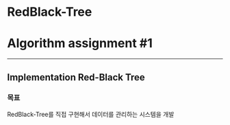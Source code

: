 # RedBlack-Tree
<h1> Algorithm assignment #1 </h1>
<hr>
<h2> Implementation Red-Black Tree </h2>

<h3> 목표 </h3>

RedBlack-Tree를 직접 구현해서 데이터를 관리하는 시스템을 개발
